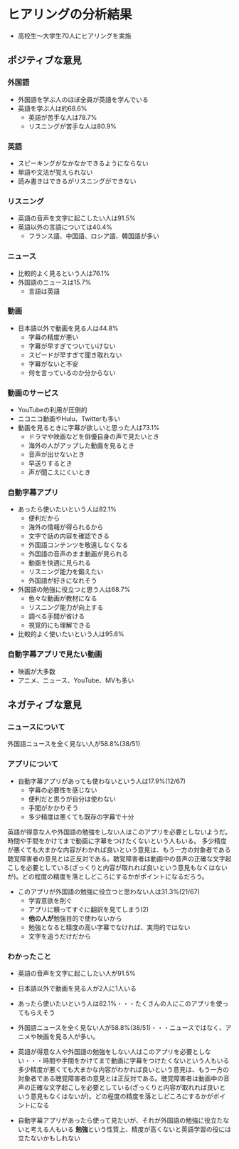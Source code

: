 # ヒアリングの分析結果

- 高校生〜大学生70人にヒアリングを実施

## ポジティブな意見

### 外国語
- 外国語を学ぶ人のほぼ全員が英語を学んでいる
- 英語を学ぶ人は約68.6%
  - 英語が苦手な人は78.7%
  - リスニングが苦手な人は80.9%

### 英語
- スピーキングがなかなかできるようにならない
- 単語や文法が覚えられない
- 読み書きはできるがリスニングができない

### リスニング
- 英語の音声を文字に起こしたい人は91.5%
- 英語以外の言語については40.4%
  - フランス語、中国語、ロシア語、韓国語が多い

### ニュース
- 比較的よく見るという人は76.1%
- 外国語のニュースは15.7%
  - 言語は英語

### 動画
- 日本語以外で動画を見る人は44.8%
  - 字幕の精度が悪い
  - 字幕が早すぎてついていけない
  - スピードが早すぎて聞き取れない
  - 字幕がないと不安
  - 何を言っているのか分からない

### 動画のサービス
- YouTubeの利用が圧倒的
- ニコニコ動画やHulu、Twitterも多い
- 動画を見るときに字幕が欲しいと思った人は73.1%
  - ドラマや映画などを俳優自身の声で見たいとき
  - 海外の人がアップした動画を見るとき
  - 音声が出せないとき
  - 早送りするとき
  - 声が聞こえにくいとき

### 自動字幕アプリ
- あったら使いたいという人は82.1%
  - 便利だから
  - 海外の情報が得られるから
  - 文字で話の内容を確認できる
  - 外国語コンテンツを敬遠しなくなる
  - 外国語の音声のまま動画が見られる
  - 動画を快適に見られる
  - リスニング能力を鍛えたい
  - 外国語が好きになれそう
- 外国語の勉強に役立つと思う人は68.7%
  - 色々な動画が教材になる
  - リスニング能力が向上する
  - 調べる手間が省ける
  - 視覚的にも理解できる
- 比較的よく使いたいという人は95.6%

### 自動字幕アプリで見たい動画
- 映画が大多数
- アニメ、ニュース、YouTube、MVも多い


## ネガティブな意見

### ニュースについて

外国語ニュースを全く見ない人が58.8%(38/51)

### アプリについて
- 自動字幕アプリがあっても使わないという人は17.9%(12/67)
	- 字幕の必要性を感じない
	- 便利だと思うが自分は使わない
	- 手間がかかりそう
	- 多少精度は悪くても既存の字幕で十分

英語が得意な人や外国語の勉強をしない人はこのアプリを必要としないようだ。
時間や手間をかけてまで動画に字幕をつけたくないという人もいる。
多少精度が悪くても大まかな内容がわかれば良いという意見は、もう一方の対象者である聴覚障害者の意見とは正反対である。聴覚障害者は動画中の音声の正確な文字起こしを必要としている(ざっくりと内容が取れれば良いという意見もなくはないが)。どの程度の精度を落としどころにするかがポイントになるだろう。


- このアプリが外国語の勉強に役立つと思わない人は31.3%(21/67)
	- 学習意欲を削ぐ
	- アプリに頼ってすぐに翻訳を見てしまう(2)
	- **他の人が**勉強目的で使わないから
	- 勉強となると精度の高い字幕でなければ、実用的ではない
	- 文字を追うだけだから




### わかったこと
- 英語の音声を文字に起こしたい人が91.5%

- 日本語以外で動画を見る人が2人に1人いる

- あったら使いたいという人は82.1%・・・たくさんの人にこのアプリを使ってもらえそう

- 外国語ニュースを全く見ない人が58.8%(38/51)・・・ニュースではなく、アニメや映画を見る人が多い。

- 英語が得意な人や外国語の勉強をしない人はこのアプリを必要としない・・・時間や手間をかけてまで動画に字幕をつけたくないという人もいる
多少精度が悪くても大まかな内容がわかれば良いという意見は、もう一方の対象者である聴覚障害者の意見とは正反対である。聴覚障害者は動画中の音声の正確な文字起こしを必要としている(ざっくりと内容が取れれば良いという意見もなくはないが)。どの程度の精度を落としどころにするかがポイントになる

- 自動字幕アプリがあったら使って見たいが、それが外国語の勉強に役立たないと考える人もいる
**勉強**という性質上、精度が高くないと英語学習の役には立たないかもしれない
